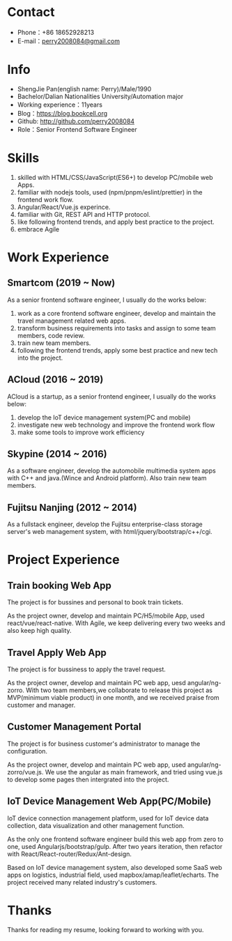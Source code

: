 
# Contact

- Phone：+86 18652928213
- E-mail：perry2008084@gmail.com

# Info

 - ShengJie Pan(english name: Perry)/Male/1990
 - Bachelor/Dalian Nationalities University/Automation major
 - Working experience：11years
 - Blog：https://blog.bookcell.org
 - Github: http://github.com/perry2008084
 - Role：Senior Frontend Software Engineer

# Skills

1. skilled with HTML/CSS/JavaScript(ES6+) to develop PC/mobile web Apps.
2. familiar with nodejs tools, used (npm/pnpm/eslint/prettier) in the frontend work flow.
3. Angular/React/Vue.js experince.
4. familiar with Git, REST API and HTTP protocol.
5. like following frontend trends, and apply best practice to the project.
6. embrace Agile

# Work Experience

## Smartcom (2019 ~ Now)

As a senior frontend software engineer, I usually do the works below:

1. work as a core frontend software engineer, develop and maintain the travel management related web apps.
2. transform business requirements into tasks and assign to some team members, code review.
3. train new team members.
4. following the frontend trends, apply some best practice and new tech into the project.

## ACloud (2016 ~ 2019)

ACloud is a startup, as a senior frontend engineer, I usually do the works below:

1. develop the IoT device management system(PC and mobile)
2. investigate new web technology and improve the frontend work flow 
3. make some tools to improve work efficiency

## Skypine (2014 ~ 2016)

As a software engineer, develop the automobile multimedia system apps with C++ and java.(Wince and Android platform). Also train new team members.

## Fujitsu Nanjing (2012 ~ 2014)

As a fullstack engineer, develop the Fujitsu enterprise-class storage server's web management system, with html/jquery/bootstrap/c++/cgi.

# Project Experience

## Train booking Web App

The project is for bussines and personal to book train tickets.

As the project owner, develop and maintain PC/H5/mobile App, used react/vue/react-native. With Agile, we keep delivering every two weeks and also keep high quality.

## Travel Apply Web App

The project is for bussiness to apply the travel request.

As the project owner, develop and maintain PC web app, uesd angular/ng-zorro. With two team members,we collaborate to release this project as MVP(minimum viable product) in one month, and we received praise from customer and manager.

## Customer Management Portal

The project is for business customer's administrator to manage the configuration.

As the project owner, develop and maintain PC web app, used angular/ng-zorro/vue.js.
We use the angular as main framework, and tried using vue.js to develop some pages then intergrated into the project.

## IoT Device Management Web App(PC/Mobile)

IoT device connection management platform, used for IoT device data collection, data visualization and other management function.

As the only one frontend software engineer build this web app from zero to one, used Angularjs/bootstrap/gulp. After two years iteration, then refactor with React/React-router/Redux/Ant-design.

Based on IoT device management system, also developed some SaaS web apps on logistics, industrial field, used mapbox/amap/leaflet/echarts. The project received many related industry's customers.

# Thanks
Thanks for reading my resume, looking forward to working with you.
